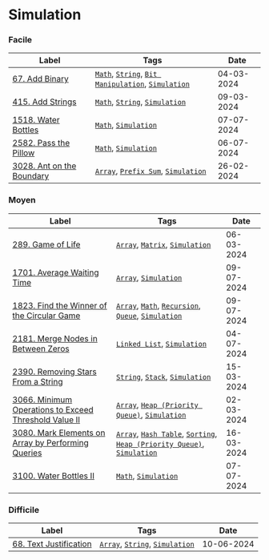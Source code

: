 # Simulation

### Facile

| Label                                                                       | Tags                                                                                                                       | Date       |
| --------------------------------------------------------------------------- | -------------------------------------------------------------------------------------------------------------------------- | ---------- |
| [67. Add Binary](../Probleme/0067.%20Add%20Binary/)                         | [`Math`](./math.md), [`String`](./string.md), [`Bit Manipulation`](./bit_manipulation.md), [`Simulation`](./simulation.md) | 04-03-2024 |
| [415. Add Strings](../Probleme/0415.%20Add%20Strings/)                      | [`Math`](./math.md), [`String`](./string.md), [`Simulation`](./simulation.md)                                              | 09-03-2024 |
| [1518. Water Bottles](../Probleme/1518.%20Water%20Bottles/)                 | [`Math`](./math.md), [`Simulation`](./simulation.md)                                                                       | 07-07-2024 |
| [2582. Pass the Pillow](../Probleme/2582.%20Pass%20the%20Pillow/)           | [`Math`](./math.md), [`Simulation`](./simulation.md)                                                                       | 06-07-2024 |
| [3028. Ant on the Boundary](../Probleme/3028.%20Ant%20on%20the%20Boundary/) | [`Array`](./array.md), [`Prefix Sum`](./prefix_sum.md), [`Simulation`](./simulation.md)                                    | 26-02-2024 |

### Moyen

| Label                                                                                                                                     | Tags                                                                                                                                                               | Date       |
| ----------------------------------------------------------------------------------------------------------------------------------------- | ------------------------------------------------------------------------------------------------------------------------------------------------------------------ | ---------- |
| [289. Game of Life](../Probleme/0289.%20Game%20of%20Life/)                                                                                | [`Array`](./array.md), [`Matrix`](./matrix.md), [`Simulation`](./simulation.md)                                                                                    | 06-03-2024 |
| [1701. Average Waiting Time](../Probleme/1701.%20Average%20Waiting%20Time/)                                                               | [`Array`](./array.md), [`Simulation`](./simulation.md)                                                                                                             | 09-07-2024 |
| [1823. Find the Winner of the Circular Game](../Probleme/1823.%20Find%20the%20Winner%20of%20the%20Circular%20Game/)                       | [`Array`](./array.md), [`Math`](./math.md), [`Recursion`](./recursion.md), [`Queue`](./queue.md), [`Simulation`](./simulation.md)                                  | 09-07-2024 |
| [2181. Merge Nodes in Between Zeros](../Probleme/2181.%20Merge%20Nodes%20in%20Between%20Zeros/)                                           | [`Linked List`](./linked_list.md), [`Simulation`](./simulation.md)                                                                                                 | 04-07-2024 |
| [2390. Removing Stars From a String](../Probleme/2390.%20Removing%20Stars%20From%20a%20String/)                                           | [`String`](./string.md), [`Stack`](./stack.md), [`Simulation`](./simulation.md)                                                                                    | 15-03-2024 |
| [3066. Minimum Operations to Exceed Threshold Value II](../Probleme/3066.%20Minimum%20Operations%20to%20Exceed%20Threshold%20Value%20II/) | [`Array`](./array.md), [`Heap (Priority Queue)`](./priority_queue.md), [`Simulation`](./simulation.md)                                                             | 02-03-2024 |
| [3080. Mark Elements on Array by Performing Queries](../Probleme/3080.%20Mark%20Elements%20on%20Array%20by%20Performing%20Queries/)       | [`Array`](./array.md), [`Hash Table`](./hash_table.md), [`Sorting`](./sorting.md), [`Heap (Priority Queue)`](./priority_queue.md), [`Simulation`](./simulation.md) | 16-03-2024 |
| [3100. Water Bottles II](../Probleme/3100.%20Water%20Bottles%20II/)                                                                       | [`Math`](./math.md), [`Simulation`](./simulation.md)                                                                                                               | 07-07-2024 |

### Difficile

| Label                                                               | Tags                                                                            | Date       |
| ------------------------------------------------------------------- | ------------------------------------------------------------------------------- | ---------- |
| [68. Text Justification](../Probleme/0068.%20Text%20Justification/) | [`Array`](./array.md), [`String`](./string.md), [`Simulation`](./simulation.md) | 10-06-2024 |

